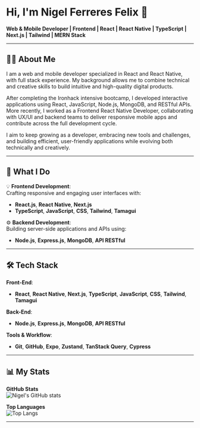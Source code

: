 # Hi, I'm Nigel Ferreres Felix 👋  
**Web & Mobile Developer | Frontend | React | React Native | TypeScript | Next.js | Tailwind | MERN Stack**

---

## 👨‍💻 About Me  
I am a web and mobile developer specialized in React and React Native, with full stack experience. My background allows me to combine technical and creative skills to build intuitive and high-quality digital products. 

After completing the Ironhack intensive bootcamp, I developed interactive applications using React, JavaScript, Node.js, MongoDB, and RESTful APIs. More recently, I worked as a Frontend React Native Developer, collaborating with UX/UI and backend teams to deliver responsive mobile apps and contribute across the full development cycle. 

I aim to keep growing as a developer, embracing new tools and challenges, and building efficient, user-friendly applications while evolving both technically and creatively.

---

## 🚀 What I Do  

💡 **Frontend Development**:  
Crafting responsive and engaging user interfaces with:  
- **React.js**, **React Native**, **Next.js**  
- **TypeScript**, **JavaScript**, **CSS**, **Tailwind**, **Tamagui**

⚙️ **Backend Development**:  
Building server-side applications and APIs using:  
- **Node.js**, **Express.js**, **MongoDB**, **API RESTful**

---

## 🛠️ Tech Stack  

**Front-End**:  
- **React**, **React Native**, **Next.js**, **TypeScript**, **JavaScript**, **CSS**, **Tailwind**, **Tamagui**

**Back-End**:  
- **Node.js**, **Express.js**, **MongoDB**, **API RESTful**

**Tools & Workflow**:  
- **Git**, **GitHub**, **Expo**, **Zustand**, **TanStack Query**, **Cypress**

---

## 📊 My Stats  

**GitHub Stats**  
![Nigel's GitHub stats](https://github-readme-stats.vercel.app/api?username=NigelFerrefe&show_icons=true&theme=tokyonight)  

**Top Languages**  
![Top Langs](https://github-readme-stats.vercel.app/api/top-langs/?username=NigelFerrefe&layout=compact&theme=tokyonight)

---
